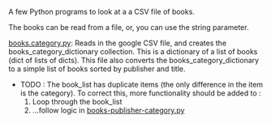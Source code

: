 A few Python programs to look at a a CSV file of books.

The books can be read from a file, or, you can use the string parameter.

[books.category.py](books-category.py): Reads in the google CSV file, and creates the books_category_dictionary collection.  This is a dictionary of a list of books (dict of lists of dicts).   This file also converts the books_category_dictionary to a simple list of books sorted by publisher and title.

- TODO : The book_list has duplicate items (the only difference in the item is the category).   To correct this, more functionality should be added to :
  1. Loop through the book_list
  1. ...follow logic in [books-publisher-category.py](books-publisher-category.py)
